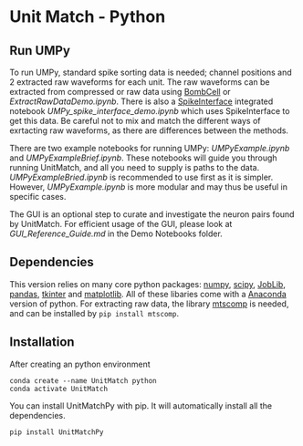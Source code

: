 # Unit Match - Python

## Run UMPy

To run UMPy, standard spike sorting data is needed; channel positions and 2 extracted raw waveforms for each unit. The raw waveforms can be extracted from compressed or raw data using [BombCell](https://github.com/Julie-Fabre/bombcell) or *ExtractRawDataDemo.ipynb*. There is also a [SpikeInterface](https://spikeinterface.readthedocs.io/en/latest/) integrated notebook *UMPy_spike_interface_demo.ipynb* which uses SpikeInterface to get this data.
Be careful not to mix and match the different ways of exrtacting raw waveforms, as there are differences between the methods.

There are two example notebooks for running UMPy: *UMPyExample.ipynb* and *UMPyExampleBrief.ipynb*. These notebooks will guide you through running UnitMatch, and all you need to supply is paths to the data. *UMPyExampleBried.ipynb* is recommended to use first as it is simpler. However, *UMPyExample.ipynb* is more modular and may thus be useful in specific cases.

The GUI is an optional step to curate and investigate the neuron pairs found by UnitMatch. For efficient usage of the GUI, please look at *GUI_Reference_Guide.md* in the Demo Notebooks folder.

## Dependencies

This version relies on many core python packages: [numpy](https://numpy.org/), [scipy](https://scipy.org/), [JobLib](https://joblib.readthedocs.io/en/stable/), [pandas](https://pandas.pydata.org/), [tkinter](https://docs.python.org/3/library/tkinter.html) and [matplotlib](https://matplotlib.org/). All of these libaries come with a [Anaconda](https://www.anaconda.com/download/) version of python. 
For extracting raw data, the library [mtscomp](https://github.com/int-brain-lab/mtscomp) is needed, and can be installed by `pip install mtscomp`.


## Installation 

After creating an python environment

```
conda create --name UnitMatch python 
conda activate UnitMatch
```

You can install UnitMatchPy with pip. It will automatically install all the dependencies.

```
pip install UnitMatchPy
```

